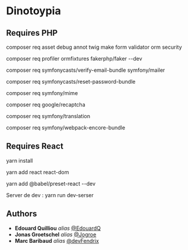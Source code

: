 # Dinotoypia

## Requires PHP

composer req asset debug annot twig make form validator orm security

composer req profiler ormfixtures fakerphp/faker --dev

composer req symfonycasts/verify-email-bundle symfony/mailer

composer req symfonycasts/reset-password-bundle

composer req symfony/mime

composer req google/recaptcha

composer req symfony/translation

composer req symfony/webpack-encore-bundle

## Requires React

yarn install

yarn add react react-dom

yarn add @babel/preset-react --dev

Server de dev : yarn run dev-serser

## Authors

* **Edouard Quilliou** _alias_ [@EdouardQ](https://github.com/EdouardQ)
* **Jonas Groetschel** _alias_ [@Jogroe](https://github.com/Jogroe)
* **Marc Baribaud** _alias_ [@devFendrix](https://github.com/devFendrix)
